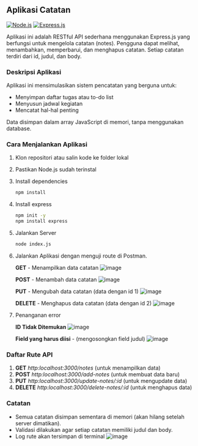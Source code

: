 ## Aplikasi Catatan

[![Node.js](https://img.shields.io/badge/Node.js-339933?style=for-the-badge&logo=node.js&logoColor=white)](https://nodejs.org/)
[![Express.js](https://img.shields.io/badge/Express.js-000000?style=for-the-badge&logo=express&logoColor=white)](https://expressjs.com/)

Aplikasi ini adalah RESTful API sederhana menggunakan Express.js yang berfungsi untuk mengelola catatan (notes). Pengguna dapat melihat, menambahkan, memperbarui, dan menghapus catatan. Setiap catatan terdiri dari id, judul, dan body.

### Deskripsi Aplikasi

Aplikasi ini mensimulasikan sistem pencatatan yang berguna untuk:

- Menyimpan daftar tugas atau to-do list
- Menyusun jadwal kegiatan
- Mencatat hal-hal penting

Data disimpan dalam array JavaScript di memori, tanpa menggunakan database.

### Cara Menjalankan Aplikasi

1. Klon repositori atau salin kode ke folder lokal
2. Pastikan Node.js sudah terinstal
3. Install dependencies

   ```bash
   npm install
   ```

4. Install express

   ```bash
   npm init -y
   npm install express
   ```

5. Jalankan Server

   ```bash
   node index.js
   ```

6. Jalankan Aplikasi dengan menguji route di Postman.

   **GET** - Menampilkan data catatan
   ![image](https://github.com/user-attachments/assets/c7df5905-31cb-4e8d-8d9a-52f18014d918)

   **POST** - Menambah data catatan
   ![image](https://github.com/user-attachments/assets/0288d55e-7fa4-4d2b-a67d-75bf1d61ab27)

   **PUT** - Mengubah data catatan (data dengan id 1)
   ![image](https://github.com/user-attachments/assets/94dc7915-cf7d-43e3-8526-36f997c75691)

   **DELETE** - Menghapus data catatan (data dengan id 2)
   ![image](https://github.com/user-attachments/assets/286ae64a-8b1e-4316-9f15-0c030d9744f4)

7. Penanganan error

   **ID Tidak Ditemukan**
   ![image](https://github.com/user-attachments/assets/b14c0bec-b700-4c6c-8b23-41f43b2ccdee)

   **Field yang harus diisi** - (mengosongkan field judul)
   ![image](https://github.com/user-attachments/assets/eae71402-d6c1-4dde-b44f-9a1ecb6003e0)

### Daftar Rute API

1. **GET** _http:localhost:3000/notes_ (untuk menampilkan data)
2. **POST** _http:localhost:3000/add-notes_ (untuk membuat data baru)
3. **PUT** _http:localhost:3000/update-notes/:id_ (untuk mengupdate data)
4. **DELETE** _http:localhost:3000/delete-notes/:id_ (untuk menghapus data)

### Catatan

- Semua catatan disimpan sementara di memori (akan hilang setelah server dimatikan).
- Validasi dilakukan agar setiap catatan memiliki judul dan body.
- Log rute akan tersimpan di terminal
  ![image](https://github.com/user-attachments/assets/e5caf2ab-73ec-4094-b889-9ef10d8b6a1d)
